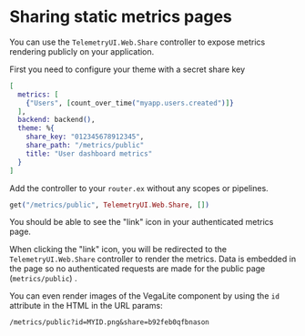 # Sharing static metrics pages

You can use the `TelemetryUI.Web.Share` controller to expose metrics rendering publicly on your application.

First you need to configure your theme with a secret share key

```elixir
[
  metrics: [
    {"Users", [count_over_time("myapp.users.created")]}
  ],
  backend: backend(),
  theme: %{
    share_key: "012345678912345",
    share_path: "/metrics/public"
    title: "User dashboard metrics"
  }
]
```

Add the controller to your `router.ex` without any scopes or pipelines.

```elixir
get("/metrics/public", TelemetryUI.Web.Share, [])
```

You should be able to see the "link" icon in your authenticated metrics page.

When clicking the "link" icon, you will be redirected to the `TelemetryUI.Web.Share` controller to render the metrics.
Data is embedded in the page so no authenticated requests are made for the public page (`metrics/public`) .

You can even render images of the VegaLite component by using the `id` attribute in the HTML in the URL params:

```
/metrics/public?id=MYID.png&share=b92feb0qfbnason
```
